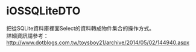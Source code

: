 # iOSSQLiteDTO
把從SQLite資料庫裡面Select的資料轉成物件集合的操作方式。<br>
詳細資訊請參考：http://www.dotblogs.com.tw/toysboy21/archive/2014/05/02/144940.aspx
